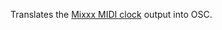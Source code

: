 Translates the [Mixxx MIDI clock](https://github.com/mixxxdj/mixxx/wiki/MIDI%20clock%20output#overview-midi-notes) output into OSC.
